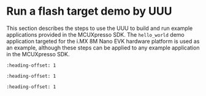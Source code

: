 # Run a flash target demo by UUU

This section describes the steps to use the UUU to build and run example applications provided in the MCUXpresso SDK. The `hello_world` demo application targeted for the i.MX 8M Nano EVK hardware platform is used as an example, although these steps can be applied to any example application in the MCUXpresso SDK.


```{include} ../topics/set_up_environment.md
:heading-offset: 1
```

```{include} ../topics/build_an_example_application_002.md
:heading-offset: 1
```

```{include} ../topics/run_an_example_application.md
:heading-offset: 1
```

